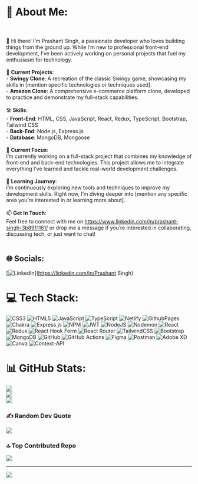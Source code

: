 # 💫 About Me:
<br><br>👋 Hi there! I’m Prashant Singh, a passionate developer who loves building things from the ground up. While I’m new to professional front-end development, I’ve been actively working on personal projects that fuel my enthusiasm for technology.<br><br>🌟 **Current Projects**:<br>- **Swingy Clone**: A recreation of the classic Swingy game, showcasing my skills in [mention specific technologies or techniques used].<br>- **Amazon Clone**: A comprehensive e-commerce platform clone, developed to practice and demonstrate my full-stack capabilities.<br><br>🛠️ **Skills**:<br>- **Front-End**: HTML, CSS, JavaScript, React, Redux, TypeScript, Bootstrap, Tailwind CSS<br>- **Back-End**: Node.js, Express.js<br>- **Database**: MongoDB, Mongoose<br><br>🚀 **Current Focus**:<br>I’m currently working on a full-stack project that combines my knowledge of front-end and back-end technologies. This project allows me to integrate everything I’ve learned and tackle real-world development challenges.<br><br>🌱 **Learning Journey**:<br>I’m continuously exploring new tools and techniques to improve my development skills. Right now, I’m diving deeper into [mention any specific area you’re interested in or learning more about].<br><br>📫 **Get In Touch**:<br>Feel free to connect with me on https://www.linkedin.com/in/prashant-singh-3b8911161/ or drop me a message if you’re interested in collaborating, discussing tech, or just want to chat!<br><br>


## 🌐 Socials:
[![LinkedIn](https://img.shields.io/badge/LinkedIn-%230077B5.svg?logo=linkedin&logoColor=white)](https://linkedin.com/in/Prashant Singh) 

# 💻 Tech Stack:
![CSS3](https://img.shields.io/badge/css3-%231572B6.svg?style=for-the-badge&logo=css3&logoColor=white) ![HTML5](https://img.shields.io/badge/html5-%23E34F26.svg?style=for-the-badge&logo=html5&logoColor=white) ![JavaScript](https://img.shields.io/badge/javascript-%23323330.svg?style=for-the-badge&logo=javascript&logoColor=%23F7DF1E) ![TypeScript](https://img.shields.io/badge/typescript-%23007ACC.svg?style=for-the-badge&logo=typescript&logoColor=white) ![Netlify](https://img.shields.io/badge/netlify-%23000000.svg?style=for-the-badge&logo=netlify&logoColor=#00C7B7) ![GithubPages](https://img.shields.io/badge/github%20pages-121013?style=for-the-badge&logo=github&logoColor=white) ![Chakra](https://img.shields.io/badge/chakra-%234ED1C5.svg?style=for-the-badge&logo=chakraui&logoColor=white) ![Express.js](https://img.shields.io/badge/express.js-%23404d59.svg?style=for-the-badge&logo=express&logoColor=%2361DAFB) ![NPM](https://img.shields.io/badge/NPM-%23CB3837.svg?style=for-the-badge&logo=npm&logoColor=white) ![JWT](https://img.shields.io/badge/JWT-black?style=for-the-badge&logo=JSON%20web%20tokens) ![NodeJS](https://img.shields.io/badge/node.js-6DA55F?style=for-the-badge&logo=node.js&logoColor=white) ![Nodemon](https://img.shields.io/badge/NODEMON-%23323330.svg?style=for-the-badge&logo=nodemon&logoColor=%BBDEAD) ![React](https://img.shields.io/badge/react-%2320232a.svg?style=for-the-badge&logo=react&logoColor=%2361DAFB) ![Redux](https://img.shields.io/badge/redux-%23593d88.svg?style=for-the-badge&logo=redux&logoColor=white) ![React Hook Form](https://img.shields.io/badge/React%20Hook%20Form-%23EC5990.svg?style=for-the-badge&logo=reacthookform&logoColor=white) ![React Router](https://img.shields.io/badge/React_Router-CA4245?style=for-the-badge&logo=react-router&logoColor=white) ![TailwindCSS](https://img.shields.io/badge/tailwindcss-%2338B2AC.svg?style=for-the-badge&logo=tailwind-css&logoColor=white) ![Bootstrap](https://img.shields.io/badge/bootstrap-%238511FA.svg?style=for-the-badge&logo=bootstrap&logoColor=white) ![MongoDB](https://img.shields.io/badge/MongoDB-%234ea94b.svg?style=for-the-badge&logo=mongodb&logoColor=white) ![GitHub](https://img.shields.io/badge/github-%23121011.svg?style=for-the-badge&logo=github&logoColor=white) ![GitHub Actions](https://img.shields.io/badge/github%20actions-%232671E5.svg?style=for-the-badge&logo=githubactions&logoColor=white) ![Figma](https://img.shields.io/badge/figma-%23F24E1E.svg?style=for-the-badge&logo=figma&logoColor=white) ![Postman](https://img.shields.io/badge/Postman-FF6C37?style=for-the-badge&logo=postman&logoColor=white) ![Adobe XD](https://img.shields.io/badge/Adobe%20XD-470137?style=for-the-badge&logo=Adobe%20XD&logoColor=#FF61F6) ![Canva](https://img.shields.io/badge/Canva-%2300C4CC.svg?style=for-the-badge&logo=Canva&logoColor=white) ![Context-API](https://img.shields.io/badge/Context--Api-000000?style=for-the-badge&logo=react)
# 📊 GitHub Stats:
![](https://github-readme-stats.vercel.app/api?username=ps833256&theme=radical&hide_border=false&include_all_commits=false&count_private=false)<br/>
![](https://github-readme-streak-stats.herokuapp.com/?user=ps833256&theme=radical&hide_border=false)<br/>
![](https://github-readme-stats.vercel.app/api/top-langs/?username=ps833256&theme=radical&hide_border=false&include_all_commits=false&count_private=false&layout=compact)

### ✍️ Random Dev Quote
![](https://quotes-github-readme.vercel.app/api?type=horizontal&theme=radical)

### 🔝 Top Contributed Repo
![](https://github-contributor-stats.vercel.app/api?username=ps833256&limit=5&theme=dark&combine_all_yearly_contributions=true)

---
[![](https://visitcount.itsvg.in/api?id=ps833256&icon=0&color=8)](https://visitcount.itsvg.in)

<!-- Proudly created with GPRM ( https://gprm.itsvg.in ) -->
